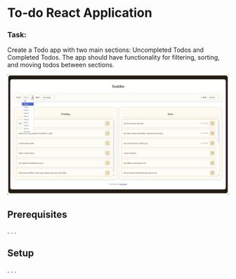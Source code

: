 # To-do React Application
### Task: 
Create a Todo app with two main sections: Uncompleted Todos and Completed Todos. The app should have functionality for filtering, sorting, and moving todos between sections.

![Preview](./preview.png)

## Prerequisites

. . .

## Setup

. . .
